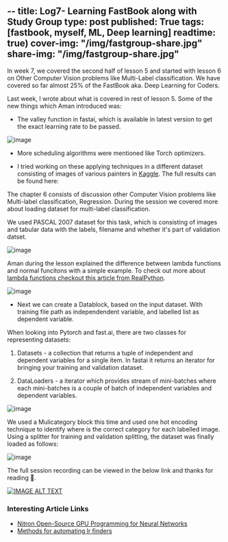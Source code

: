 --
title: Log7- Learning FastBook along with Study Group
type: post
published: True
tags: [fastbook, myself, ML, Deep learning]
readtime: true)
cover-img: "/img/fastgroup-share.jpg"
share-img: "/img/fastgroup-share.jpg"
---

In week 7, we covered the second half of lesson 5 and started with lesson 6 on Other Computer Vision problems like Multi-Label classification.
We have covered so far almost 25% of the FastBook aka. Deep Learning for Coders.

Last week, I wrote about what is covered in rest of lesson 5. Some of the new things which Aman introduced was:

- The valley function in fastai, which is available in latest version to get the exact learning rate to be passed.

![image](https://user-images.githubusercontent.com/24592806/127098208-2834b83f-6245-41f6-b1f0-2a64f27c24a3.png)


- More scheduling algorithms were mentioned like Torch optimizers.

- I tried working on these applying techniques in a different dataset consisting of images of various painters in [Kaggle](https://www.kaggle.com/c/dsnet-kaggledays-hackathon).
The full results can be found here:

The chapter 6 consists of discussion other Computer Vision problems like Multi-label classification, Regression. During the session we
covered more about loading dataset for multi-label classification.

We used PASCAL 2007 dataset for this task, which is consisting of images and tabular data with the labels, filename and whether it's part of validation datset.

![image](https://user-images.githubusercontent.com/24592806/127386125-c9f4cee4-21c8-44e5-b25f-49dbe630c014.png)

Aman during the lesson explained the difference between lambda functions and normal funcitons with a simple example. To check out more
about [lambda functions checkout this article from RealPython](https://realpython.com/python-lambda/).

![image](https://user-images.githubusercontent.com/24592806/127386558-1e469f3a-4208-4b8a-bb51-b8803654be19.png)

- Next we can create a Datablock, based on the input dataset. With training file path as independendent variable, and labelled list as dependent variable.

When looking into Pytorch and fast.ai, there are two classes for representing datasets:

1. Datasets - a collection that returns a tuple of independent and dependent variables for a single item. In fastai it returns
an iterator for bringing your training and validation dataset.

2. DataLoaders - a iterator which provides stream of mini-batches where each mini-batches is a couple of batch of independent variables and dependent variables.

![image](https://user-images.githubusercontent.com/24592806/127388520-3af22116-08ea-416e-bbdc-04dd75532a89.png)


We used a Mulicategory block this time and used one hot encoding technique to identify where is the correct category for each labelled image.
Using a splitter for training and validation splitting, the dataset was finally loaded as follows:

![image](https://user-images.githubusercontent.com/24592806/127388600-ac2004f0-8a8d-4060-a88d-fc06017eb8fb.png)

The full session recording can be viewed in the below link and thanks for reading 🙏.

[![IMAGE ALT TEXT](http://img.youtube.com/vi/NI109pZgXPU/0.jpg)](https://youtu.be/NI109pZgXPU "Session Recordings of Week 7")

### Interesting Article Links

- [Nitron Open-Source GPU Programming for Neural Networks](https://www.openai.com/blog/triton/)
- [Methods for automating lr finders](https://www.novetta.com/2021/03/learning-rate/)
